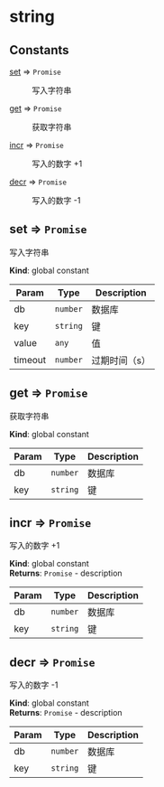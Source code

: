 # string 
## Constants

<dl>
<dt><a href="#set">set</a> ⇒ <code>Promise</code></dt>
<dd><p>写入字符串</p>
</dd>
<dt><a href="#get">get</a> ⇒ <code>Promise</code></dt>
<dd><p>获取字符串</p>
</dd>
<dt><a href="#incr">incr</a> ⇒ <code>Promise</code></dt>
<dd><p>写入的数字 +1</p>
</dd>
<dt><a href="#decr">decr</a> ⇒ <code>Promise</code></dt>
<dd><p>写入的数字 -1</p>
</dd>
</dl>

<a name="set"></a>

## set ⇒ <code>Promise</code>
写入字符串

**Kind**: global constant  

| Param | Type | Description |
| --- | --- | --- |
| db | <code>number</code> | 数据库 |
| key | <code>string</code> | 键 |
| value | <code>any</code> | 值 |
| timeout | <code>number</code> | 过期时间（s） |

<a name="get"></a>

## get ⇒ <code>Promise</code>
获取字符串

**Kind**: global constant  

| Param | Type | Description |
| --- | --- | --- |
| db | <code>number</code> | 数据库 |
| key | <code>string</code> | 键 |

<a name="incr"></a>

## incr ⇒ <code>Promise</code>
写入的数字 +1

**Kind**: global constant  
**Returns**: <code>Promise</code> - description  

| Param | Type | Description |
| --- | --- | --- |
| db | <code>number</code> | 数据库 |
| key | <code>string</code> | 键 |

<a name="decr"></a>

## decr ⇒ <code>Promise</code>
写入的数字 -1

**Kind**: global constant  
**Returns**: <code>Promise</code> - description  

| Param | Type | Description |
| --- | --- | --- |
| db | <code>number</code> | 数据库 |
| key | <code>string</code> | 键 |

